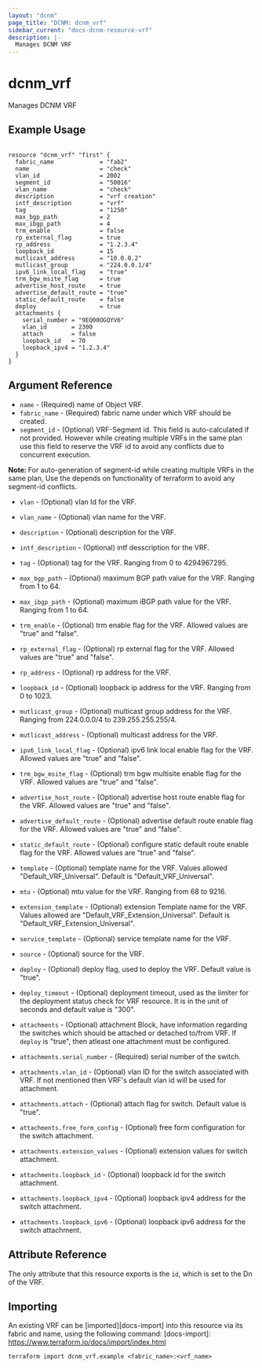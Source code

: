 ```yaml
---
layout: "dcnm"
page_title: "DCNM: dcnm_vrf"
sidebar_current: "docs-dcnm-resource-vrf"
description: |-
  Manages DCNM VRF
---
```


# dcnm_vrf #
Manages DCNM VRF

## Example Usage ##

```hcl

resource "dcnm_vrf" "first" {
  fabric_name             = "fab2"
  name                    = "check"
  vlan_id                 = 2002
  segment_id              = "50016"
  vlan_name               = "check"
  description             = "vrf creation"
  intf_description        = "vrf"
  tag                     = "1250"
  max_bgp_path            = 2
  max_ibgp_path           = 4
  trm_enable              = false
  rp_external_flag        = true
  rp_address              = "1.2.3.4"
  loopback_id             = 15
  mutlicast_address       = "10.0.0.2"
  mutlicast_group         = "224.0.0.1/4"
  ipv6_link_local_flag    = "true"
  trm_bgw_msite_flag      = true
  advertise_host_route    = true
  advertise_default_route = "true"
  static_default_route    = false
  deploy                  = true
  attachments {
    serial_number = "9EQ00OGQYV6"
    vlan_id       = 2300
    attach        = false
    loopback_id   = 70
    loopback_ipv4 = "1.2.3.4"
  }
}

```


## Argument Reference ##

* `name` - (Required) name of Object VRF.
* `fabric_name` - (Required) fabric name under which VRF should be created.
* `segment_id` - (Optional) VRF-Segment id. This field is auto-calculated if not provided. However while creating multiple VRFs in the same plan use this field to reserve the VRF id to avoid any conflicts due to concurrent execution. 

<strong>Note: </strong> For auto-generation of segment-id while creating multiple VRFs in the same plan, Use the depends on functionality of terraform to avoid any segment-id conflicts.

* `vlan` - (Optional) vlan Id for the VRF.
* `vlan_name` - (Optional) vlan name for the VRF.
* `description` - (Optional) description for the VRF.
* `intf_description` - (Optional) intf desscription for the VRF.
* `tag` - (Optional) tag for the VRF. Ranging from 0 to 4294967295.
* `max_bgp_path` - (Optional) maximum BGP path value for the VRF. Ranging from 1 to 64.
* `max_ibgp_path` - (Optional) maximum iBGP path value for the VRF. Ranging from 1 to 64.
* `trm_enable` - (Optional) trm enable flag for the VRF. Allowed values are "true" and "false".
* `rp_external_flag` - (Optional) rp external flag for the VRF. Allowed values are "true" and "false".
* `rp_address` - (Optional) rp address for the VRF.
* `loopback_id` - (Optional) loopback ip address for the VRF. Ranging from 0 to 1023.
* `mutlicast_group` - (Optional) multicast group address for the VRF. Ranging from 224.0.0.0/4 to 239.255.255.255/4.
* `mutlicast_address` - (Optional) multicast address for the VRF.
* `ipv6_link_local_flag` - (Optional) ipv6 link local enable flag for the VRF. Allowed values are "true" and "false".
* `trm_bgw_msite_flag` - (Optional) trm bgw multisite enable flag for the VRF. Allowed values are "true" and "false".
* `advertise_host_route` - (Optional) advertise host route enable flag for the VRF. Allowed values are "true" and "false".
* `advertise_default_route` - (Optional) advertise default route enable flag for the VRF. Allowed values are "true" and "false".
* `static_default_route` - (Optional) configure static default route enable flag for the VRF. Allowed values are "true" and "false".
* `template` - (Optional) template name for the VRF. Values allowed "Default_VRF_Universal". Default is "Default_VRF_Universal".
* `mtu` - (Optional) mtu value for the VRF. Ranging from 68 to 9216.
* `extension_template` - (Optional) extension Template name for the VRF. Values allowed are "Default_VRF_Extension_Universal". Default is "Default_VRF_Extension_Universal".
* `service_template` - (Optional) service template name for the VRF.
* `source` - (Optional) source for the VRF.

* `deploy` - (Optional) deploy flag, used to deploy the VRF. Default value is "true".
* `deploy_timeout` - (Optional) deployment timeout, used as the limiter for the deployment status check for VRF resource. It is in the unit of seconds and default value is "300".

* `attachments` - (Optional) attachment Block, have information regarding the switches which should be attached or detached to/from VRF. If `deploy` is "true", then atleast one attachment must be configured.
* `attachments.serial_number` - (Required) serial number of the switch.
* `attachments.vlan_id` - (Optional) vlan ID for the switch associated with VRF. If not mentioned then VRF's default vlan id will be used for attachment.
* `attachments.attach` - (Optional) attach flag for switch. Default value is "true".
* `attachments.free_form_config` - (Optional) free form configuration for the switch attachment.
* `attachments.extension_values` - (Optional) extension values for switch attachment.
* `attachments.loopback_id` - (Optional) loopback id for the switch attachment.
* `attachments.loopback_ipv4` - (Optional) loopback ipv4 address for the switch attachment.
* `attachments.loopback_ipv6` - (Optional) loopback ipv6 address for the switch attachment. 


## Attribute Reference

The only attribute that this resource exports is the `id`, which is set to the
Dn of the VRF.

## Importing ##

An existing VRF can be [imported][docs-import] into this resource via its fabric and name, using the following command:
[docs-import]: https://www.terraform.io/docs/import/index.html


```
terraform import dcnm_vrf.example <fabric_name>:<vrf_name>
```